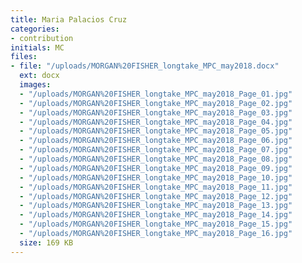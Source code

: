 ```yaml
---
title: Maria Palacios Cruz
categories:
- contribution
initials: MC
files:
- file: "/uploads/MORGAN%20FISHER_longtake_MPC_may2018.docx"
  ext: docx
  images:
  - "/uploads/MORGAN%20FISHER_longtake_MPC_may2018_Page_01.jpg"
  - "/uploads/MORGAN%20FISHER_longtake_MPC_may2018_Page_02.jpg"
  - "/uploads/MORGAN%20FISHER_longtake_MPC_may2018_Page_03.jpg"
  - "/uploads/MORGAN%20FISHER_longtake_MPC_may2018_Page_04.jpg"
  - "/uploads/MORGAN%20FISHER_longtake_MPC_may2018_Page_05.jpg"
  - "/uploads/MORGAN%20FISHER_longtake_MPC_may2018_Page_06.jpg"
  - "/uploads/MORGAN%20FISHER_longtake_MPC_may2018_Page_07.jpg"
  - "/uploads/MORGAN%20FISHER_longtake_MPC_may2018_Page_08.jpg"
  - "/uploads/MORGAN%20FISHER_longtake_MPC_may2018_Page_09.jpg"
  - "/uploads/MORGAN%20FISHER_longtake_MPC_may2018_Page_10.jpg"
  - "/uploads/MORGAN%20FISHER_longtake_MPC_may2018_Page_11.jpg"
  - "/uploads/MORGAN%20FISHER_longtake_MPC_may2018_Page_12.jpg"
  - "/uploads/MORGAN%20FISHER_longtake_MPC_may2018_Page_13.jpg"
  - "/uploads/MORGAN%20FISHER_longtake_MPC_may2018_Page_14.jpg"
  - "/uploads/MORGAN%20FISHER_longtake_MPC_may2018_Page_15.jpg"
  - "/uploads/MORGAN%20FISHER_longtake_MPC_may2018_Page_16.jpg"
  size: 169 KB
---
```


